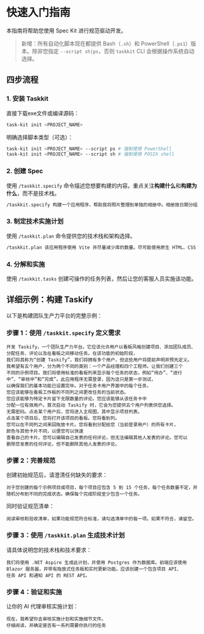 # 快速入门指南

本指南将帮助您使用 Spec Kit 进行规范驱动开发。

> 新增：所有自动化脚本现在都提供 Bash（`.sh`）和 PowerShell（`.ps1`）版本。除非您指定 `--script sh|ps`，否则 `taskkit` CLI 会根据操作系统自动选择。

## 四步流程

### 1. 安装 Taskkit

直接下载exe文件或编译源码：

```bash
task-kit init <PROJECT_NAME>
```

明确选择脚本类型（可选）：
```bash
task-kit init <PROJECT_NAME> --script ps # 强制使用 PowerShell
task-kit init <PROJECT_NAME> --script sh # 强制使用 POSIX shell
```

### 2. 创建 Spec

使用 `/taskkit.specify` 命令描述您想要构建的内容。重点关注**构建什么**和**构建为什么**，而不是技术栈。

```bash
/taskkit.specify 构建一个应用程序，帮助我将照片整理到单独的相册中。相册按日期分组，并可通过在主页上拖放操作进行重新整理。相册不会嵌套在其他相册中。在每个相册中，照片都会以类似磁贴的界面进行预览。
```

### 3. 制定技术实施计划

使用 `/taskkit.plan` 命令提供您的技术栈和架构选择。

```bash
/taskkit.plan 该应用程序使用 Vite 并尽量减少库的数量。尽可能使用原生 HTML、CSS 和 JavaScript。图像不会上传到任何地方，元数据存储在本地 SQLite 数据库中。
```

### 4. 分解和实施

使用 `/taskkit.tasks` 创建可操作的任务列表，然后让您的客服人员实施该功能。

## 详细示例：构建 Taskify

以下是构建团队生产力平台的完整示例：

### 步骤 1：使用 `/taskkit.specify` 定义需求

```text
开发 Taskify，一个团队生产力平台。它应该允许用户以看板风格创建项目、添加团队成员、
分配任务、评论以及在看板之间移动任务。在该功能的初始阶段，
我们将其称为“创建 Taskify”，我们将拥有多个用户，但这些用户将提前声明并预先定义。
我希望有五个用户，分为两个不同的类别：一个产品经理和四个工程师。让我们创建三个
不同的示例项目。我们将使用标准的看板列来显示每个任务的状态，例如“待办”、“进行中”、“审核中”和“完成”。此应用程序无需登录，因为这只是第一步测试，
以确保我们的基本功能已设置完毕。对于任务卡用户界面中的每个任务，
您应该能够在看板工作板的不同列之间更改任务的当前状态。
您应该能够为特定卡片留下无限数量的评论。您应该能够从该任务卡中
分配一位有效用户。首次启动 Taskify 时，它会为您提供五个用户列表供您选择。
无需密码。点击某个用户后，您将进入主视图，其中显示项目列表。
点击某个项目后，您将打开该项目的看板。您将看到列。
您可以在不同列之间来回拖放卡片。您将看到分配给您（当前登录用户）的所有卡片，
颜色与其他卡片不同，以便您可以快速
查看自己的卡片。您可以编辑自己发表的任何评论，但无法编辑其他人发表的评论。您可以
删除您发表的任何评论，但不能删除其他人发表的评论。
```

### 步骤 2：完善规范

创建初始规范后，请澄清任何缺失的要求：

```text
对于您创建的每个示例项目或项目，每个项目应包含 5 到 15 个任务，每个任务数量不定，并随机分布到不同的完成状态。确保每个完成阶段至少包含一个任务。
```

同时验证规范清单：

```text
阅读审核和验收清单，如果功能规范符合标准，请勾选清单中的每一项。如果不符合，请留空。
```

### 步骤 3：使用 `/taskkit.plan` 生成技术计划

请具体说明您的技术栈和技术要求：

```text
我们将使用 .NET Aspire 生成此计划，并使用 Postgres 作为数据库。前端应该使用
Blazor 服务器，并带有拖放式任务板和实时更新功能。应该创建一个包含项目 API、
任务 API 和通知 API 的 REST API。
```

### 步骤 4：验证和实施

让你的 AI 代理审核实施计划：

```text
现在，我希望你去审核实施计划和实施细节文件。
仔细阅读，并确定是否有一系列需要你执行的任务